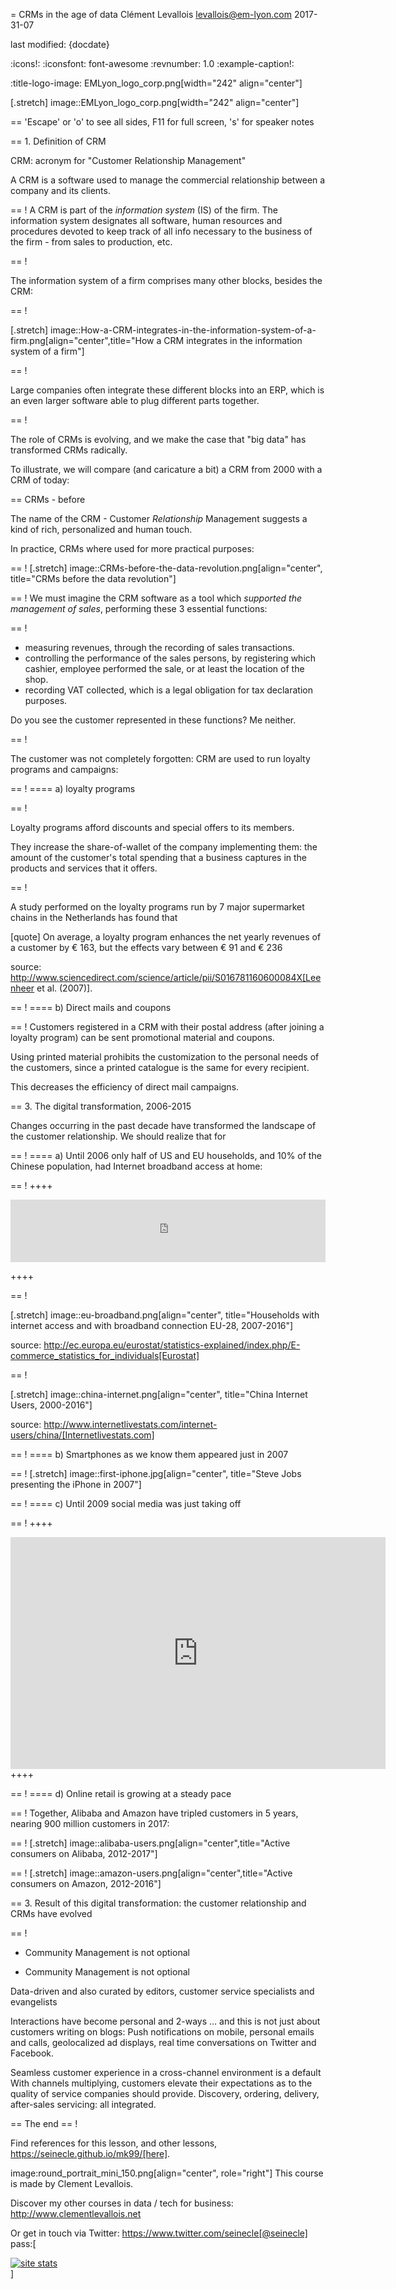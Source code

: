 = CRMs in the age of data
Clément Levallois <levallois@em-lyon.com>
2017-31-07

last modified: {docdate}

:icons!:
:iconsfont:   font-awesome
:revnumber: 1.0
:example-caption!:

:title-logo-image: EMLyon_logo_corp.png[width="242" align="center"]

[.stretch]
image::EMLyon_logo_corp.png[width="242" align="center"]


==  'Escape' or 'o' to see all sides, F11 for full screen, 's' for speaker notes


==  1. Definition of CRM

CRM: acronym for "Customer Relationship Management"

A CRM is a software used to manage the commercial relationship between a company and its clients.

==  !
A CRM is part of the *information system* (IS) of the firm. The information system designates all software, human resources and procedures devoted to keep track of all info necessary to the business of the firm - from sales to production, etc.

==  !

The information system of a firm comprises many other blocks, besides the CRM:

==  !

[.stretch]
image::How-a-CRM-integrates-in-the-information-system-of-a-firm.png[align="center",title="How a CRM integrates in the information system of a firm"]


==  !

Large companies often integrate these different blocks into an ERP, which is an even larger software able to plug different parts together.

==  !

The role of CRMs is evolving, and we make the case that "big data" has transformed CRMs radically.

To illustrate, we will compare (and caricature a bit) a CRM from 2000 with a CRM of today:

==  CRMs - before

The name of the CRM - Customer *Relationship* Management suggests a kind of rich, personalized and human touch.

In practice, CRMs where used for more practical purposes:

==  !
[.stretch]
image::CRMs-before-the-data-revolution.png[align="center", title="CRMs before the data revolution"]


==  !
We must imagine the CRM software as a tool which *supported the management of sales*, performing these 3 essential functions:

==  !
- measuring revenues, through the recording of sales transactions.
- controlling the performance of the sales persons, by registering which cashier, employee performed the sale, or at least the location of the shop.
- recording VAT collected, which is a legal obligation for tax declaration purposes.

Do you see the customer represented in these functions? Me neither.

==  !

The customer was not completely forgotten: CRM are used to run loyalty programs and campaigns:

==  !
==== a) loyalty programs

==  !

Loyalty programs afford discounts and special offers to its members.

They increase the share-of-wallet of the company implementing them: the amount of the customer's total spending that a business captures in the products and services that it offers.

==  !

A study performed on the loyalty programs run by 7 major supermarket chains in the Netherlands has found that

[quote]
On average, a loyalty program enhances the net yearly revenues of a customer by € 163, but the effects vary between € 91 and € 236

source: http://www.sciencedirect.com/science/article/pii/S016781160600084X[Leenheer et al. (2007)].

==  !
==== b) Direct mails and coupons

==  !
Customers registered in a CRM with their postal address (after joining a loyalty program) can be sent promotional material and coupons.

Using printed material prohibits the customization to the personal needs of the customers, since a printed catalogue is the same for every recipient.

This decreases the efficiency of direct mail campaigns.

==  3. The digital transformation, 2006-2015

Changes occurring in the past decade have transformed the landscape of the customer relationship. We should realize that for

==  !
==== a) Until 2006 only half of US and EU households, and 10% of the Chinese population, had Internet broadband access at home:

==  !
++++
<iframe src="http://www.pewinternet.org/chart/home-broadband-use/iframe/" id="pew17070" scrolling="no" width="100%" height="100px" frameborder="0"></iframe>

<script type='text/javascript'id='pew-iframe'>(function(){function async_load(){var s=document.createElement('script');s.type='text/javascript';s.async=true;s.src='http://www.pewinternet.org/wp-content/plugins/pew-scripts/js/iframeResizer.min.js';s.onload=s.onreadystatechange=function(){var rs=this.readyState;try{iFrameResize([],'iframe#pew17070')}catch(e){}};var embedder=document.getElementById('pew-iframe');embedder.parentNode.insertBefore(s,embedder)}if(window.attachEvent)window.attachEvent('onload',async_load);else window.addEventListener('load',async_load,false)})();</script>
++++


==  !

[.stretch]
image::eu-broadband.png[align="center", title="Households with internet access and with broadband connection EU-28, 2007-2016"]


source: http://ec.europa.eu/eurostat/statistics-explained/index.php/E-commerce_statistics_for_individuals[Eurostat]

==  !

[.stretch]
image::china-internet.png[align="center", title="China Internet Users, 2000-2016"]


source: http://www.internetlivestats.com/internet-users/china/[Internetlivestats.com]


==  !
==== b) Smartphones as we know them appeared just in 2007

==  !
[.stretch]
image::first-iphone.jpg[align="center", title="Steve Jobs presenting the iPhone in 2007"]


==  !
==== c) Until 2009 social media was just taking off

==  !
++++
<iframe width="600" height="371" seamless frameborder="0" scrolling="no" src="https://docs.google.com/spreadsheets/d/e/2PACX-1vR4Kh6Sf0XDOZf1-FU4VznSydrxIRm3NRJfJHIq4KYKGV2_TAtbqoI634NSu9SR0LYk3UihYLvrlHhs/pubchart?oid=412747728&amp;format=interactive"></iframe>
++++


==  !
==== d) Online retail is growing at a steady pace

==  !
Together, Alibaba and Amazon have tripled customers in 5 years, nearing 900 million customers in 2017:

==  !
[.stretch]
image::alibaba-users.png[align="center",title="Active consumers on Alibaba, 2012-2017"]


==  !
[.stretch]
image::amazon-users.png[align="center",title="Active consumers on Amazon, 2012-2016"]



==  3. Result of this digital transformation: the customer relationship and CRMs have evolved


==  !
- Community Management is not optional

- Community Management is not optional

Data-driven and also curated by editors, customer service specialists and evangelists

Interactions have become personal and 2-ways
… and this is not just about customers writing on blogs:
Push notifications on mobile, personal emails and calls, geolocalized ad displays, real time conversations on Twitter and Facebook.

Seamless customer experience in a cross-channel environment is a default
With channels multiplying, customers elevate their expectations as to the quality of service companies should provide.
Discovery, ordering, delivery, after-sales servicing: all integrated.





==  The end
==  !

Find references for this lesson, and other lessons, https://seinecle.github.io/mk99/[here].

image:round_portrait_mini_150.png[align="center", role="right"]
This course is made by Clement Levallois.

Discover my other courses in data / tech for business: http://www.clementlevallois.net

Or get in touch via Twitter: https://www.twitter.com/seinecle[@seinecle]
pass:[    <!-- Start of StatCounter Code for Default Guide -->
    <script type="text/javascript">
        var sc_project = 11411204;
        var sc_invisible = 1;
        var sc_security = "11411204";
        var scJsHost = (("https:" == document.location.protocol) ?
            "https://secure." : "http://www.");
        document.write("<sc" + "ript type='text/javascript' src='" +
            scJsHost +
            "statcounter.com/counter/counter.js'></" + "script>");
    </script>
    <noscript><div class="statcounter"><a title="site stats"
    href="http://statcounter.com/" target="_blank"><img
    class="statcounter"
    src="//c.statcounter.com/11411204/0/11411204/1/" alt="site
    stats"></a></div></noscript>
    <!-- End of StatCounter Code for Default Guide -->]
